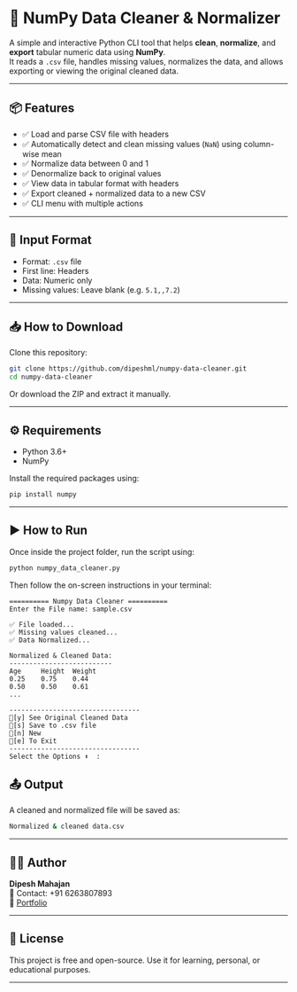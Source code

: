 # 🧹 NumPy Data Cleaner & Normalizer

A simple and interactive Python CLI tool that helps **clean**, **normalize**, and **export** tabular numeric data using **NumPy**.  
It reads a `.csv` file, handles missing values, normalizes the data, and allows exporting or viewing the original cleaned data.

---

## 📦 Features

- ✅ Load and parse CSV file with headers
- ✅ Automatically detect and clean missing values (`NaN`) using column-wise mean
- ✅ Normalize data between 0 and 1
- ✅ Denormalize back to original values
- ✅ View data in tabular format with headers
- ✅ Export cleaned + normalized data to a new CSV
- ✅ CLI menu with multiple actions

---

## 📁 Input Format

- Format: `.csv` file
- First line: Headers
- Data: Numeric only
- Missing values: Leave blank (e.g. `5.1,,7.2`)

---

## 📥 How to Download

Clone this repository:

```bash
git clone https://github.com/dipeshml/numpy-data-cleaner.git
cd numpy-data-cleaner
```

Or download the ZIP and extract it manually.

---

## ⚙️ Requirements

- Python 3.6+
- NumPy

Install the required packages using:

```bash
pip install numpy
```

---

## ▶️ How to Run

Once inside the project folder, run the script using:

```bash
python numpy_data_cleaner.py
```

Then follow the on-screen instructions in your terminal:

```
========== Numpy Data Cleaner ==========
Enter the File name: sample.csv

✅ File loaded...
✅ Missing values cleaned...
✅ Data Normalized...

Normalized & Cleaned Data:
--------------------------
Age     Height  Weight
0.25    0.75    0.44
0.50    0.50    0.61
...

---------------------------------
🔸[y] See Original Cleaned Data
🔸[s] Save to .csv file
🔸[n] New
🔸[e] To Exit
---------------------------------
Select the Options ⬆️  :
```

## 📤 Output

A cleaned and normalized file will be saved as:

```bash
Normalized & cleaned data.csv
```

---

## 🙋‍♂️ Author

**Dipesh Mahajan**\
📢 Contact: +91 6263807893\
📁 [Portfolio](https://dipesh-ml.vercel.app/)

---

## 📜 License

This project is free and open-source. Use it for learning, personal, or educational purposes.

---